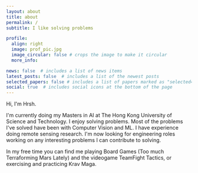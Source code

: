 ```yaml
---
layout: about
title: about
permalink: /
subtitle: I like solving problems

profile:
  align: right
  image: prof_pic.jpg
  image_circular: false # crops the image to make it circular
  more_info: 

news: false  # includes a list of news items
latest_posts: false  # includes a list of the newest posts
selected_papers: false # includes a list of papers marked as "selected={true}"
social: true  # includes social icons at the bottom of the page
---
```

Hi, I'm Hrsh.

I'm currently doing my Masters in AI at The Hong Kong University of Science and Technology. I enjoy solving problems. Most of the problems I've solved have been with Computer Vision and ML. I have experience doing remote sensing research. I'm now looking for engineering roles working on any interesting problems I can contribute to solving.

In my free time you can find me playing Board Games (Too much Terraforming Mars Lately) and the videogame TeamFight Tactics, or exercising and practicing Krav Maga.
